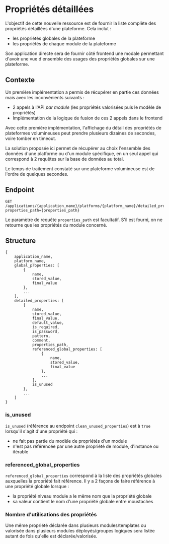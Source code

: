 # Propriétés détaillées

L'objectif de cette nouvelle ressource est de fournir la liste complète des propriétés détaillées d'une plateforme. Cela inclut :
* les propriétés globales de la plateforme
* les propriétés de chaque module de la plateforme

Son application directe sera de fournir côté frontend une modale permettant d'avoir une vue d'ensemble des usages des propriétés globales sur une plateforme.

## Contexte

Un première implémentation a permis de récupérer en partie ces données mais avec les inconvénients suivants :
 * 2 appels à l'API *par module* (les propriétés valorisées puis le modèle de propriétés)
 * Implémentation de la logique de fusion de ces 2 appels dans le frontend
 
Avec cette première implémentation, l'affichage du détail des propriétés de plateformes volumineuses peut prendre plusieurs dizaines de secondes, voire tomber en timeout.

La solution proposée ici permet de récupérer au choix l'ensemble des données d'une platforme ou d'un module spécifique, en un seul appel qui correspond à 2 requêtes sur la base de données au total.

Le temps de traitement constaté sur une plateforme volumineuse est de l'ordre de quelques secondes.

## Endpoint

    GET /applications/{application_name}/platforms/{platform_name}/detailed_properties?properties_path={properties_path}

Le paramètre de requête `properties_path` est facultatif. S'il est fourni, on ne retourne que les propriétés du module concerné.

## Structure

    {
        application_name,
        platform_name,
        global_properties: [
            {
                name,
                stored_value,
                final_value
            },
            ...
        ],
        detailed_properties: [
            {
                name,
                stored_value,
                final_value,
                default_value,
                is_required,
                is_password,
                pattern,
                comment,
                properties_path,
                referenced_global_properties: [
                    {
                        name,
                        stored_value,
                        final_value
                    },
                    ...
                ],
                is_unused
            },
            ...
        ]
    }

### is_unused

`is_unused` (référence au endpoint `clean_unused_properties`) est à `true` lorsqu'il s'agit d'une propriété qui :
* ne fait pas partie du modèle de propriétés d'un module
* n'est pas référencée par une autre propriété de module, d'instance ou itérable

### referenced_global_properties

`referenced_global_properties` correspond à la liste des propriétés globales auxquelles la propriété fait référence. Il y a 2 façons de faire référence à une propriété globale lorsque :
* la propriété niveau module a le même nom que la propriété globale
* sa valeur contient le nom d'une propriété globale entre moustaches

### Nombre d'utilisations des propriétés

Une même propriété déclarée dans plusieurs modules/templates ou valorisée dans plusieurs modules déployés/groupes logiques sera listée autant de fois qu'elle est déclarée/valorisée.
